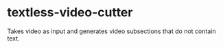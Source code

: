 # textless-video-cutter
Takes video as input and generates video subsections that do not contain text.
